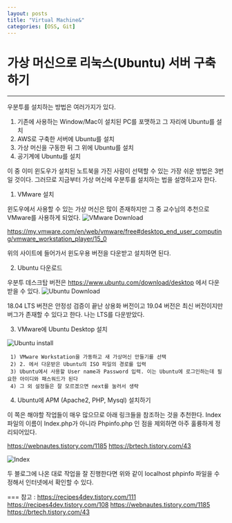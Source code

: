 ```yaml
---
layout: posts
title: "Virtual Machine&"
categories: [OSS, Git]
---
```


# 가상 머신으로 리눅스(Ubuntu) 서버 구축하기
---
우분투를 설치하는 방법은 여러가지가 있다.

 1. 기존에 사용하는 Window/Mac이 설치된 PC를 포맷하고 그 자리에 Ubuntu를 설치
 2. AWS로 구축한 서버에 Ubuntu를 설치
 3. 가상 머신을 구동한 뒤 그 위에 Ubuntu를 설치
 4. 공기계에 Ubuntu를 설치

이 중 이미 윈도우가 설치된 노트북을 가진 사람이 선택할 수 있는 가장 쉬운 방법은 3번일 것이다. 그러므로 지금부터 가상 머신에 우분투를 설치하는 법을 설명하고자 한다.

1. VMware 설치

윈도우에서 사용할 수 있는 가상 머신은 많이 존재하지만 그 중 교수님의 추천으로 VMware를 사용하게 되었다.
![VMware Download](https://woduseh.github.io/assets/images/VMware.PNG)
 
https://my.vmware.com/en/web/vmware/free#desktop_end_user_computing/vmware_workstation_player/15_0
 
위의 사이트에 들어가서 윈도우용 버전을 다운받고 설치하면 된다.


2. Ubuntu 다운로드
 
우분투 데스크탑 버전은 https://www.ubuntu.com/download/desktop 에서 다운받을 수 있다.
![Ubuntu Download](https://woduseh.github.io/assets/images/Ubuntudl.PNG)

18.04 LTS 버전은 안정성 검증이 끝난 상용화 버전이고 19.04 버전은 최신 버전이지만 버그가 존재할 수 있다고 한다. 나는 LTS를 다운받았다.


3. VMware에 Ubuntu Desktop 설치

![Ubuntu install](https://woduseh.github.io/assets/images/Ubuntuinstall.PNG)
```
 1) VMware Workstation을 가동하고 새 가상머신 만들기를 선택
 2) 2. 에서 다운받은 Ubuntu의 ISO 파일의 경로를 입력
 3) Ubuntu에서 사용할 User name과 Password 입력. 이는 Ubuntu에 로그인하는데 필요한 아이디와 패스워드가 된다
 4) 그 외 설정들은 잘 모르겠으면 next를 눌러서 생략
```

4. Ubuntu에 APM (Apache2, PHP, Mysql) 설치하기

 이 쪽은 해야할 작업들이 매우 많으므로 아래 링크들을 참조하는 것을 추천한다. Index 파일의 이름이 Index.php가 아니라 Phpinfo.php 인 점을 제외하면 아주 훌륭하게 정리되어있다.
 
 https://webnautes.tistory.com/1185
 https://brtech.tistory.com/43
 
 ![Index](https://woduseh.github.io/assets/images/PHPINFO.PNG)

 두 블로그에 나온 대로 작업을 잘 진행한다면 위와 같이 localhost phpinfo 파일을 수정해서 인터넷에서 확인할 수 있다.
 
 
===
참고 : https://recipes4dev.tistory.com/111 https://recipes4dev.tistory.com/108 https://webnautes.tistory.com/1185 https://brtech.tistory.com/43

